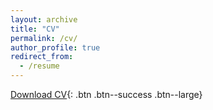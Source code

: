 ```yaml
---
layout: archive
title: "CV"
permalink: /cv/
author_profile: true
redirect_from:
  - /resume
---
```


[Download CV](https://github.com/Farshad-Rahimi/FarshadRahimi/tree/main/files/CV_Farshad_N.pdf){: .btn .btn--success .btn--large}
